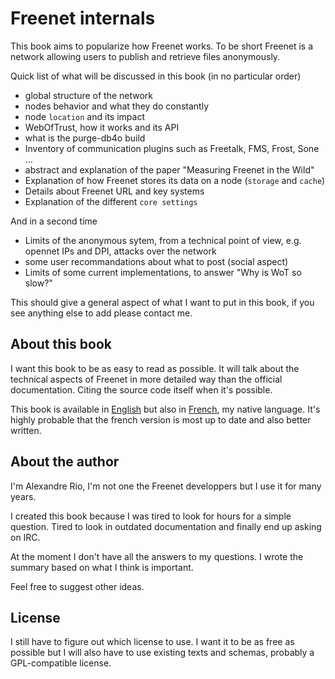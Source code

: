 # Freenet internals

This book aims to popularize how Freenet works. To be short Freenet is a network allowing users to publish and retrieve files anonymously.

Quick list of what will be discussed in this book (in no particular order)
* global structure of the network
* nodes behavior and what they do constantly
* node `location` and its impact
* WebOfTrust, how it works and its API
* what is the purge-db4o build
* Inventory of communication plugins such as Freetalk, FMS, Frost, Sone …
* abstract and explanation of the paper "Measuring Freenet in the Wild"
* Explanation of how Freenet stores its data on a node (`storage` and `cache`)
* Details about Freenet URL and key systems
* Explanation of the different `core settings`

And in a second time
* Limits of the anonymous sytem, from a technical point of view, e.g. opennet IPs and DPI, attacks over the network
* some user recommandations about what to post (social aspect)
* Limits of some current implementations, to answer "Why is WoT so slow?"


This should give a general aspect of what I want to put in this book, if you see anything else to add please contact me.

## About this book

I want this book to be as easy to read as possible. It will talk about the technical aspects of Freenet in more detailed way than the official documentation. Citing the source code itself when it's possible.

This book is available in [English](https://www.gitbook.com/book/alexandrerio/freenet-internals) but also in [French](https://www.gitbook.com/book/alexandrerio/freenet-internals-french-version/details), my native language. It's highly probable that the french version is most up to date and also better written.

## About the author

I'm Alexandre Rio, I'm not one the Freenet developpers but I use it for many years.

I created this book because I was tired to look for hours for a simple question. Tired to look in outdated documentation and finally end up asking on IRC.

At the moment I don't have all the answers to my questions. I wrote the summary based on what I think is important.

Feel free to suggest other ideas.

## License

I still have to figure out which license to use. I want it to be as free as possible but I will also have to use existing texts and schemas, probably a GPL-compatible license.